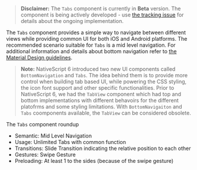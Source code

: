 > **Disclaimer:** The `Tabs` component is currently in **Beta** version. The component is being actively developed - use [the tracking issue](https://github.com/NativeScript/NativeScript/issues/6967) for details about the ongoing implementation.

The `Tabs` component provides a simple way to navigate between different views while providing common UI for both iOS and Android platforms.  The recommended scenario suitable for `Tabs` is a mid level navigation. For additional information and details about bottom navigation refer to [the Material Design guidelines](https://material.io/design/components/tabs.html#usage).

> **Note:** NativeScript 6 introduced two new UI components called `BottomNavigation` and `Tabs`. The idea behind them is to provide more control when building tab based UI, while powering the CSS styling, the icon font support and other specific functionalities. Prior to NativeScript 6, we had the `TabView` component which had top and bottom implementations with different behavoirs for the different platofrms and some styling limitations. With `BottomNavigaiton` and `Tabs` coomponents available, the `TabView` can be considered obsolete.

The `Tabs` component roundup

- Semantic: Mid Level Navigation
- Usage: Unlimited Tabs with common function
- Transitions: Slide Transition indicating the relative position to each other
- Gestures: Swipe Gesture
- Preloading: At least 1 to the sides (because of the swipe gesture)
